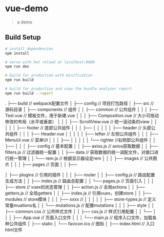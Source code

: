 # vue-demo

> a demo

## Build Setup

``` bash
# install dependencies
npm install

# serve with hot reload at localhost:8080
npm run dev

# build for production with minification
npm run build

# build for production and view the bundle analyzer report
npm run build --report
```



.
├── build                                       // webpack配置文件
│
├── config                                      // 项目打包路径
│
├── src                                         // 源码目录
│   ├── components                              // 组件
│   │   ├── common                              // 公共组件
│   │   │   ├── Test.vue                        // 模板文件，用于新建.vue
│   │   │   ├── Composition.vue                 // 大小可拖动修改的布局（水平或垂直）
│   │   │   ├── ScrollView.vue                  // 统一滚动条的view
│   │   │
│   │   ├── footer                              // 底部公共组件
│   │   │   ├──
│   │   │
│   │   ├── header                              // 头部公共组件
│   │   │   ├── Header.vue
│   │   │
│   │   ├── lefter                              // 左侧公共组件
│   │   │   ├── MenuUi.vue                      // 菜单UI
│   │   │   ├──
│   │   │
│   │   └── righter                             //右侧部公共组件
│   │       ├──
│   │
│   ├── config                                  // 基本配置
│   │   ├── axios.js                            // axios获取数据
│   │   ├── filters.js                          // 过滤器统一配置
│   │   ├── data                                // 获取数据的统一调配文件，对接口进行统一管理
│   │   └── rem.js                              // 根据显示器设定rem
│   │
│   ├── images                                  // 公共图片
│   │
│   ├── pages                                   // 页面
│   │   ├──

│   ├── plugins                                 // 引用的插件
│   │
│   ├── router
│   │   ├── config.js                           // 路由配置生成方法
│   │   ├── index.js                            // 路由总配置
│   │   └── pages.js                            // 页面引入
│   │
│   ├── store                                   // vuex的状态管理
│   │   ├── action.js                           // 全局actions
│   │   ├── getters.js                          // 全局getters
│   │   ├── index.js                            // 引用vuex，创建store
│   │   ├── modules                             // store模块
│   │   │   ├── xxxx                            //
│   │   │
│   │   ├── store-types.js                   // 定义常量muations名
│   │   └── mutations.js                        // 配置mutations
│   │
│   ├── style
│   │   ├── common.css                          // 公共样式文件
│   │   ├── css.js                              // 样式引用配置
│   │   └──
│   │
│   ├── App.vue                                 // 页面入口文件
│   │
│   └── main.js                                 // 程序入口文件，加载各种公共组件
│
├── static
│   └── favicon.ico                             // 图标
│
├── index.html                                  // 入口html文件


